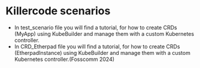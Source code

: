 # Killercode scenarios


- In test_scenario file you will find a tutorial, for how to create CRDs (MyApp) using KubeBuilder and manage them with a custom Kubernetes controller.
- In CRD_Etherpad file you will find a tutorial, for how to create CRDs (EtherpadInstance) using KubeBuilder and manage them with a custom Kubernetes controller.(Fosscomm 2024)
